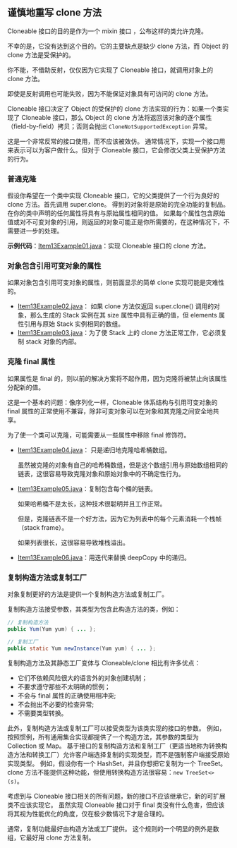 ## 谨慎地重写 clone 方法

Cloneable 接口的目的是作为一个 mixin 接口 ，公布这样的类允许克隆。

不幸的是，它没有达到这个目的。它的主要缺点是缺少 clone 方法，而 Object 的 clone 方法是受保护的。

你不能，不借助反射，仅仅因为它实现了 Cloneable 接口，就调用对象上的 clone 方法。

即使是反射调用也可能失败，因为不能保证对象具有可访问的 clone 方法。

Cloneable 接口决定了 Object 的受保护的 clone 方法实现的行为：如果一个类实现了 Cloneable 接口，那么 Object 的 clone 方法将返回该对象的逐个属性（field-by-field）拷贝；否则会抛出 `CloneNotSupportedException` 异常。

这是一个非常反常的接口使用，而不应该被效仿。 通常情况下，实现一个接口用来表示可以为客户做什么。但对于 Cloneable 接口，它会修改父类上受保护方法的行为。

### 普通克隆

假设你希望在一个类中实现 Cloneable 接口，它的父类提供了一个行为良好的 clone 方法。首先调用 super.clone。 得到的对象将是原始的完全功能的复制品。 在你的类中声明的任何属性将具有与原始属性相同的值。 如果每个属性包含原始值或对不可变对象的引用，则返回的对象可能正是你所需要的，在这种情况下，不需要进一步的处理。

**示例代码**：[Item13Example01.java](MethodsCommonToAllObjects/src/main/java/com/jueee/item13/Item13Example01.java)：实现 Cloneable 接口的 clone 方法。

### 对象包含引用可变对象的属性

如果对象包含引用可变对象的属性，则前面显示的简单 clone 实现可能是灾难性的。

-	[Item13Example02.java](MethodsCommonToAllObjects/src/main/java/com/jueee/item13/Item13Example02.java)：
如果 clone 方法仅返回 super.clone() 调用的对象，那么生成的 Stack 实例在其 size 属性中具有正确的值，但 elements 属性引用与原始 Stack 实例相同的数组。
-	[Item13Example03.java](MethodsCommonToAllObjects/src/main/java/com/jueee/item13/Item13Example03.java)：为了使 Stack 上的 clone 方法正常工作，它必须复制 stack 对象的内部。

### 克隆 final  属性

如果属性是 final 的，则以前的解决方案将不起作用，因为克隆将被禁止向该属性分配新的值。 

这是一个基本的问题：像序列化一样，Cloneable 体系结构与引用可变对象的 final 属性的正常使用不兼容，除非可变对象可以在对象和其克隆之间安全地共享。 

为了使一个类可以克隆，可能需要从一些属性中移除 final 修饰符。

- [Item13Example04.java](MethodsCommonToAllObjects/src/main/java/com/jueee/item13/Item13Example04.java)：
  只是递归地克隆哈希桶数组。

  虽然被克隆的对象有自己的哈希桶数组，但是这个数组引用与原始数组相同的链表，这很容易导致克隆对象和原始对象中的不确定性行为。

- [Item13Example05.java](MethodsCommonToAllObjects/src/main/java/com/jueee/item13/Item13Example05.java)：复制包含每个桶的链表。

  如果哈希桶不是太长，这种技术很聪明并且工作正常。

  但是，克隆链表不是一个好方法，因为它为列表中的每个元素消耗一个栈帧（stack frame）。

  如果列表很长，这很容易导致堆栈溢出。 

-	[Item13Example06.java](MethodsCommonToAllObjects/src/main/java/com/jueee/item13/Item13Example06.java)：用迭代来替换 deepCopy 中的递归。

### 复制构造方法或复制工厂

对象复制更好的方法是提供一个复制构造方法或复制工厂。 

复制构造方法接受参数，其类型为包含此构造方法的类，例如：

```java
// 复制构造方法
public Yum(Yum yum) { ... };
```

```java
// 复制工厂
public static Yum newInstance(Yum yum) { ... };
```

复制构造方法及其静态工厂变体与 Cloneable/clone 相比有许多优点：

- 它们不依赖风险很大的语言外的对象创建机制；
- 不要求遵守那些不太明确的惯例；
- 不会与 final 属性的正确使用相冲突; 
- 不会抛出不必要的检查异常; 
- 不需要类型转换。

此外，复制构造方法或复制工厂可以接受类型为该类实现的接口的参数。 例如，按照惯例，所有通用集合实现都提供了一个构造方法，其参数的类型为 Collection 或 Map。 基于接口的复制构造方法和复制工厂（更适当地称为转换构造方法和转换工厂）允许客户端选择复制的实现类型，而不是强制客户端接受原始实现类型。 例如，假设你有一个 HashSet，并且你想把它复制为一个 TreeSet。 clone 方法不能提供这种功能，但使用转换构造方法很容易：`new TreeSet<>(s)`。

考虑到与 Cloneable 接口相关的所有问题，新的接口不应该继承它，新的可扩展类不应该实现它。 虽然实现 Cloneable 接口对于 final 类没有什么危害，但应该将其视为性能优化的角度，仅在极少数情况下才是合理的。 

通常，复制功能最好由构造方法或工厂提供。 这个规则的一个明显的例外是数组，它最好用 clone 方法复制。


